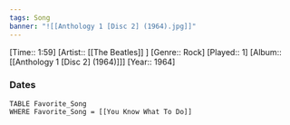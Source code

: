 ```yaml
---
tags: Song  
banner: "![[Anthology 1 [Disc 2] (1964).jpg]]"
---
```

[Time:: 1:59]
[Artist:: [[The Beatles]] ]
[Genre:: Rock]
[Played:: 1]
[Album:: [[Anthology 1 [Disc 2] (1964)]]]
[Year:: 1964]
### Dates
````dataview
TABLE Favorite_Song
WHERE Favorite_Song = [[You Know What To Do]]
````